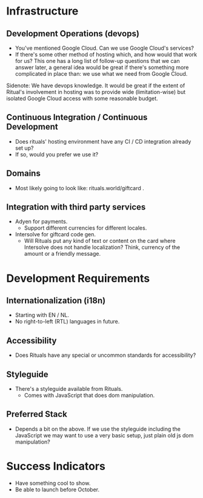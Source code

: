 # Infrastructure

## Development Operations (devops)

* You've mentioned Google Cloud. Can we use Google Cloud's services?
* If there's some other method of hosting which, and how would that work for us? This one has a long list of follow-up questions that we can answer later, a general idea would be great if there's something more complicated in place than: we use what we need from Google Cloud.

Sidenote: We have devops knowledge. It would be great if the extent of Ritual's involvement in hosting was to provide wide (limitation-wise) but isolated Google Cloud access with some reasonable budget.

## Continuous Integration / Continuous Development

* Does rituals' hosting environment have any CI / CD integration already set up?
* If so, would you prefer we use it?

## Domains

* Most likely going to look like: rituals.world/giftcard .

## Integration with third party services

* Adyen for payments.
  * Support different currencies for different locales.
* Intersolve for giftcard code gen.
  * Will Rituals put any kind of text or content on the card where Intersolve does not handle localization? Think, currency of the amount or a friendly message.

# Development Requirements

## Internationalization (i18n)

* Starting with EN / NL.
* No right-to-left (RTL) languages in future.

## Accessibility

* Does Rituals have any special or uncommon standards for accessibility?

## Styleguide

* There's a styleguide available from Rituals.
  * Comes with JavaScript that does dom manipulation.

## Preferred Stack

* Depends a bit on the above. If we use the styleguide including the JavaScript we may want to use a very basic setup, just plain old js dom manipulation?

# Success Indicators
* Have something cool to show.
* Be able to launch before October.

